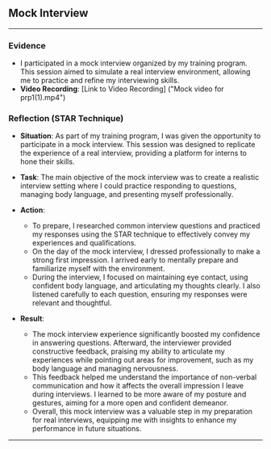 ## Mock Interview

---

### Evidence

- I participated in a mock interview organized by my training program. This session aimed to simulate a real interview environment, allowing me to practice and refine my interviewing skills.
- **Video Recording**: [Link to Video Recording] ("Mock video for prp1(1).mp4")

### Reflection (STAR Technique)

- **Situation**: As part of my training program, I was given the opportunity to participate in a mock interview. This session was designed to replicate the experience of a real interview, providing a platform for interns to hone their skills.

- **Task**: The main objective of the mock interview was to create a realistic interview setting where I could practice responding to questions, managing body language, and presenting myself professionally.

- **Action**: 
  - To prepare, I researched common interview questions and practiced my responses using the STAR technique to effectively convey my experiences and qualifications.
  - On the day of the mock interview, I dressed professionally to make a strong first impression. I arrived early to mentally prepare and familiarize myself with the environment.
  - During the interview, I focused on maintaining eye contact, using confident body language, and articulating my thoughts clearly. I also listened carefully to each question, ensuring my responses were relevant and thoughtful.

- **Result**: 
  - The mock interview experience significantly boosted my confidence in answering questions. Afterward, the interviewer provided constructive feedback, praising my ability to articulate my experiences while pointing out areas for improvement, such as my body language and managing nervousness.
  - This feedback helped me understand the importance of non-verbal communication and how it affects the overall impression I leave during interviews. I learned to be more aware of my posture and gestures, aiming for a more open and confident demeanor.
  - Overall, this mock interview was a valuable step in my preparation for real interviews, equipping me with insights to enhance my performance in future situations.

---



